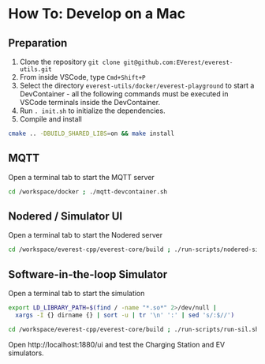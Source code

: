 # How To: Develop on a Mac

## Preparation

1. Clone the repository `git clone git@github.com:EVerest/everest-utils.git`
1. From inside VSCode, type `Cmd+Shift+P`
1. Select the directory `everest-utils/docker/everest-playground` to start a 
DevContainer - all the following commands must be executed in VSCode terminals
 inside the DevContainer.
1. Run `. init.sh` to initialize the dependencies.
1. Compile and install 

```bash
cmake .. -DBUILD_SHARED_LIBS=on && make install
```

## MQTT
Open a terminal tab to start the MQTT server

```bash
cd /workspace/docker ; ./mqtt-devcontainer.sh
```

## Nodered / Simulator UI
Open a terminal tab to start the Nodered server

```bash
cd /workspace/everest-cpp/everest-core/build ; ./run-scripts/nodered-sil.sh
```

## Software-in-the-loop Simulator
Open a terminal tab to start the simulation

```bash
export LD_LIBRARY_PATH=$(find / -name "*.so*" 2>/dev/null | 
  xargs -I {} dirname {} | sort -u | tr '\n' ':' | sed 's/:$//')

cd /workspace/everest-cpp/everest-core/build ; ./run-scripts/run-sil.sh
```

Open http://localhost:1880/ui and test the Charging Station and EV simulators.
